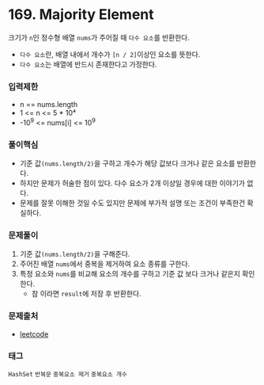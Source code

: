 # 169. Majority Element
크기가 `n`인 정수형 배열 `nums`가 주어질 때 `다수 요소`를 반환한다.  
- `다수 요소`란, 배열 내에서 개수가 `[n / 2]`이상인 요소를 뜻한다.  
- `다수 요소`는 배열에 반드시 존재한다고 가정한다.
### 입력제한
- n == nums.length
- 1 <= n <= 5 * 10⁴
- -10<sup>9</sup> <= nums[i] <= 10<sup>9</sup>
### 풀이핵심
- 기준 값`(nums.length/2)`을 구하고 개수가 해당 값보다 크거나 같은 요소를 반환한다.
- 하지만 문제가 허술한 점이 있다. 다수 요소가 2개 이상일 경우에 대한 이야기가 없다.
- 문제를 잘못 이해한 것일 수도 있지만 문제에 부가적 설명 또는 조건이 부족한건 확실하다.
### 문제풀이
1. 기준 값`(nums.length/2)`을 구해준다.
2. 주어진 배열 `nums`에서 중복을 제거하여 요소 종류를 구한다.
3. 특정 요소와 `nums`를 비교해 요소의 개수를 구하고 기준 값 보다 크거나 같은지 확인한다.
   - 참 이라면 `result`에 저장 후 반환한다.
### 문제출처
- [leetcode](https://leetcode.com/problems/majority-element/)
### 태그
`HashSet` `반복문` `중복요소 제거` `중복요소 개수`